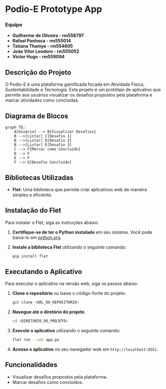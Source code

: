 # Podio-E Prototype App

### Equipe
- **Guilherme de Oliveira - rm558797**
- **Rafael Panhoca - rm555014**
- **Tatiana Thamye - rm554605**
- **João Vitor Leodoro - rm555052**
- **Victor Hugo - rm559094**

## Descrição do Projeto

O Podio-E é uma plataforma gamificada focada em Atividade Física, Sustentabilidade e Tecnologia. Este projeto é um protótipo de aplicativo que permite aos usuários visualizar os desafios propostos pela plataforma e marcar atividades como concluídas.

## Diagrama de Blocos

```mermaid
graph TD;
    A[Usuário] --> B{Visualizar Desafios}
    B -->|Listar| C[Desafio 1]
    B -->|Listar| D[Desafio 2]
    B -->|Listar| E[Desafio 3]
    C --> F{Marcar como Concluído}
    D --> F
    E --> F
    F --> G[Desafio Concluído]
```

## Bibliotecas Utilizadas

- **Flet**: Uma biblioteca que permite criar aplicativos web de maneira simples e eficiente.

## Instalação do Flet

Para instalar o Flet, siga as instruções abaixo:

1. **Certifique-se de ter o Python instalado** em seu sistema. Você pode baixá-lo em [python.org](https://www.python.org/downloads/).

2. **Instale a biblioteca Flet** utilizando o seguinte comando:

   ```bash
   pip install flet
   ```

## Executando o Aplicativo

Para executar o aplicativo na versão web, siga os passos abaixo:

1. **Clone o repositório** ou baixe o código-fonte do projeto.
   
   ```bash
   git clone <URL_DO_REPOSITORIO>
   ```

2. **Navegue até o diretório do projeto**.

   ```bash
   cd <DIRETORIO_DO_PROJETO>
   ```

3. **Execute o aplicativo** utilizando o seguinte comando:

   ```bash
   flet run --web app.py
   ```

4. **Acesse o aplicativo** no seu navegador web em `http://localhost:8551`.

## Funcionalidades

- Visualizar desafios propostos pela plataforma.
- Marcar desafios como concluídos.

